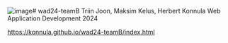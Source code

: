 ![image](https://github.com/user-attachments/assets/28a39f81-e2b5-4b17-8be1-18ada69098dd)# wad24-teamB
Triin Joon, Maksim Kelus, Herbert Konnula
Web Application Development 2024

https://konnula.github.io/wad24-teamB/index.html
